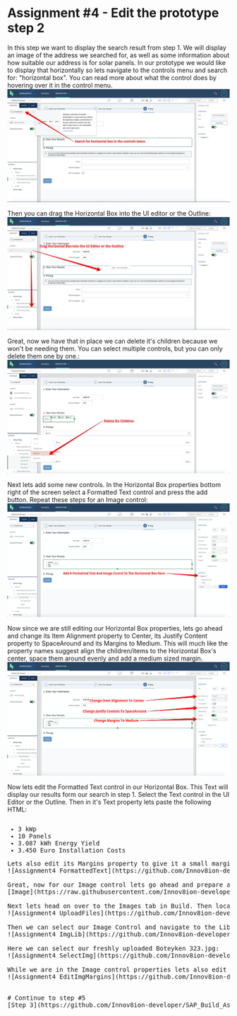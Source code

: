 # Assignment #4 - Edit the prototype step 2

In this step we want to display the search result from step 1. We will display an image of the address we searched for, as well as some information about how suitable our address is for solar panels. In our prototype we would like to display that horizontally so lets navigate to the controls menu and search for: "horizontal box". You can read more about what the control does by hovering over it in the control menu.
![Assignment4](https://github.com/Innov8ion-developer/SAP_Build_Assignments/blob/master/img/Horizontalbox.jpg)


Then you can drag the Horizontal Box into the UI editor or the Outline:
![Assignment4 Hbox](https://github.com/Innov8ion-developer/SAP_Build_Assignments/blob/master/img/Drag%20Horizontal%20Box.jpg)

Great, now we have that in place we can delete it's children because we won't be needing them. You can select multiple controls, but you can only delete them one by one.:
![Step 2 Edit Wizard Step Title](https://github.com/Innov8ion-developer/SAP_Build_Assignments/blob/master/img/Delete%20Hbox%20Children.jpg)

Next lets add some new controls. In the Horizontal Box properties bottom right of the screen select a Formatted Text control and press the add button. Repeat these steps for an Image control:
![Assignment4 HBoxChildren](https://github.com/Innov8ion-developer/SAP_Build_Assignments/blob/master/img/AddChildrenToHbox.png)

Now since we are still editing our Horizontal Box properties, lets go ahead and change its Item Alignment property to Center, its Justify Content property to SpaceAround and its Margins to Medium. This will much like the property names suggest align the children/items to the Horizontal Box's center, space them around evenly and add a medium sized margin.
![Assignment4 HBox Properties](https://github.com/Innov8ion-developer/SAP_Build_Assignments/blob/master/img/ChangeHboxProperties.png)

Now lets edit the Formatted Text control in our Horizontal Box. This Text will display our results form our search in step 1. Select the Text control in the UI Editor or the Outline. Then in it's Text property lets paste the following HTML:
<pre><ul><li>3 kWp</li><li>10 Panels</li><li>3.087 kWh Energy Yield</li><li>3.450 Euro Installation Costs</li></ul><pre>
Lets also edit its Margins property to give it a small margin while we are here.
![Assignment4 FormattedText](https://github.com/Innov8ion-developer/SAP_Build_Assignments/blob/master/img/Paste%20Formatted%20Text.jpg)

Great, now for our Image control lets go ahead and prepare an image we want to display in our prototype. Click the following link, then rightclick and save the image to your desktop or somewhere you can easily find it:
[Image](https://raw.githubusercontent.com/Innov8ion-developer/SAP_Build_Assignments/master/img/Boteyken%20323.jpg)

Next lets head on over to the Images tab in Build. Then locate your Boteyken 323.jpg and upload it.
![Assignment4 UploadFiles](https://github.com/Innov8ion-developer/SAP_Build_Assignments/blob/master/img/ImagesTab.jpg)

Then we can select our Image Control and navigate to the Library button in its properties:
![Assignment4 ImgLib](https://github.com/Innov8ion-developer/SAP_Build_Assignments/blob/master/img/LibraryImage.jpg)

Here we can select our freshly uploaded Boteyken 323.jpg:
![Assignment4 SelectImg](https://github.com/Innov8ion-developer/SAP_Build_Assignments/blob/master/img/SelectImage.jpg)

While we are in the Image control properties lets also edit its Margins property to give it a small margin:
![Assignment4 EditImgMargins](https://github.com/Innov8ion-developer/SAP_Build_Assignments/blob/master/img/Edit%20Image%20Margins.png)


# Continue to step #5
[Step 3](https://github.com/Innov8ion-developer/SAP_Build_Assignmentss/tree/3_)

